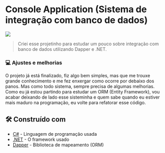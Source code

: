 # Console Application (Sistema de integração com banco de dados)

<img src="https://upload.wikimedia.org/wikipedia/commons/thumb/5/51/Windows_Terminal_logo.svg/1280px-Windows_Terminal_logo.svg.png"/>

> Criei esse projetinho para estudar um pouco sobre integração com banco de dados utilizando Dapper e .NET.

### 💻 Ajustes e melhorias

O projeto já está finalizado, fiz algo bem simples, mas que me trouxe grande conhecimento e me fez enxergar como ocorre por debaixo dos panos. Mas como todo sistema, sempre precisa de algumas melhorias. Como eu já estou partindo para estudar um ORM (Entity Framework), vou acabar deixando de lado esse sisteminha e quem sabe quando eu estiver mais maduro na programação, eu volte para refatorar esse código.

## 🛠️ Construído com

* [C#](https://learn.microsoft.com/en-us/dotnet/csharp/) - Linguagem de programação usada
* [.NET](https://learn.microsoft.com/en-us/dotnet/) - O framework usado
* [Dapper](https://www.learndapper.com/) - Biblioteca de mapeamento (ORM)
